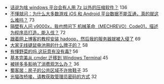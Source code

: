 - [话说为啥 windows 平台会有人用 7z 以外的压缩软件？](https://www.v2ex.com/t/683281) 136
- [不懂就问：为什么大多数游戏 iOS 和 Android 平台数据不能互通，真的就这么难吗？](https://www.v2ex.com/t/683215) 73
- [隔壁有人问 y9000x，我也想问下 机械革命（MECHREVO）Code01，描述为程序员打造，能入伐？](https://www.v2ex.com/t/683236) 72
- [跟着网上博客的教程安装 hadoop，然后我的服务器就被入侵了](https://www.v2ex.com/t/683249) 69
- [大家无线键鼠电池用的什么牌子的？](https://www.v2ex.com/t/683214) 58
- [有懂野菜的吗,这玩意有没有毒?](https://www.v2ex.com/t/683280) 56
- [基本完美从 cmder 迁移到 Windows Terminal](https://www.v2ex.com/t/683259) 45
- [被拼多多影响了消费观怎么办？](https://www.v2ex.com/t/683364) 36
- [蜀客居：房子的公共区域不许放鞋子](https://www.v2ex.com/t/683268) 35
- [光猫改桥接，请教获取管理员密码的方式](https://www.v2ex.com/t/683252) 32